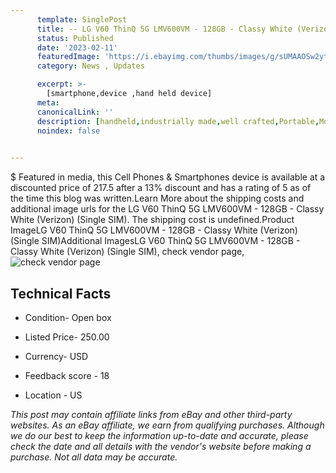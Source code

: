 ```yaml
---
      template: SinglePost
      title: -- LG V60 ThinQ 5G LMV600VM - 128GB - Classy White (Verizon) (Single SIM)
      status: Published
      date: '2023-02-11'
      featuredImage: 'https://i.ebayimg.com/thumbs/images/g/sUMAAOSw2ytj4sMt/s-l225.jpg'
      category: News , Updates

      excerpt: >-
        [smartphone,device ,hand held device]
      meta:
      canonicalLink: ''
      description: [handheld,industrially made,well crafted,Portable,Mobile,Compact,Convenient,Lightweight,Maneuverable,Man-portable,Miniature,Carriable,Hand-held,Light,Holdable,Transportable,Mobile device,Pocket-sized,On-the-go,Wireless,Cordless,Compact size,Convenient size, smartphone,device ,hand held device]
      noindex: false

        
---
```

$
    Featured in media, this Cell Phones & Smartphones device is available at a discounted price of 217.5 after a 13% discount and has a rating of 5 as of the time this blog was written.Learn More about the shipping costs and additional image urls for the LG V60 ThinQ 5G LMV600VM - 128GB - Classy White (Verizon) (Single SIM). The shipping cost is undefined.Product ImageLG V60 ThinQ 5G LMV600VM - 128GB - Classy White (Verizon) (Single SIM)Additional ImagesLG V60 ThinQ 5G LMV600VM - 128GB - Classy White (Verizon) (Single SIM), check vendor page, ![check vendor page](https://origin-galleryplus.ebayimg.com/ws/web/175604202170_2_0_1/225x225.jpg,https://origin-galleryplus.ebayimg.com/ws/web/175604202170_3_0_1/225x225.jpg,https://origin-galleryplus.ebayimg.com/ws/web/175604202170_4_0_1/225x225.jpg,https://origin-galleryplus.ebayimg.com/ws/web/175604202170_5_0_1/225x225.jpg,https://origin-galleryplus.ebayimg.com/ws/web/175604202170_6_0_1/225x225.jpg,https://origin-galleryplus.ebayimg.com/ws/web/175604202170_7_0_1/225x225.jpg)
    
    

 ## Technical Facts 



     
      

 - Condition- Open box 


      

 - Listed Price- 250.00 


      

 - Currency- USD 


      

 - Feedback score - 18 


      

 - Location - US 


      
      

 *_This post may contain affiliate links from eBay and other third-party websites. As an eBay affiliate, we earn from qualifying purchases. Although we do our best to keep the information up-to-date and accurate, please check the date and all details with the vendor's website before making a purchase. Not all data may be accurate._*



    
    
    
    
    